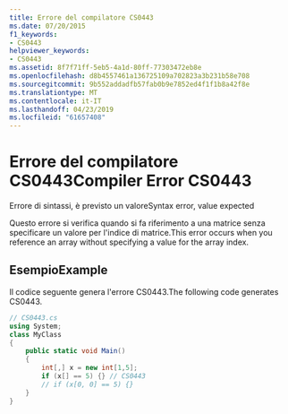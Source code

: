 ```yaml
---
title: Errore del compilatore CS0443
ms.date: 07/20/2015
f1_keywords:
- CS0443
helpviewer_keywords:
- CS0443
ms.assetid: 8f7f71ff-5eb5-4a1d-80ff-77303472eb8e
ms.openlocfilehash: d8b4557461a136725109a702823a3b231b58e708
ms.sourcegitcommit: 9b552addadfb57fab0b9e7852ed4f1f1b8a42f8e
ms.translationtype: MT
ms.contentlocale: it-IT
ms.lasthandoff: 04/23/2019
ms.locfileid: "61657408"
---
```

# <a name="compiler-error-cs0443"></a><span data-ttu-id="6249b-102">Errore del compilatore CS0443</span><span class="sxs-lookup"><span data-stu-id="6249b-102">Compiler Error CS0443</span></span>
<span data-ttu-id="6249b-103">Errore di sintassi, è previsto un valore</span><span class="sxs-lookup"><span data-stu-id="6249b-103">Syntax error, value expected</span></span>  
  
 <span data-ttu-id="6249b-104">Questo errore si verifica quando si fa riferimento a una matrice senza specificare un valore per l'indice di matrice.</span><span class="sxs-lookup"><span data-stu-id="6249b-104">This error occurs when you reference an array without specifying a value for the array index.</span></span>  
  
## <a name="example"></a><span data-ttu-id="6249b-105">Esempio</span><span class="sxs-lookup"><span data-stu-id="6249b-105">Example</span></span>  
 <span data-ttu-id="6249b-106">Il codice seguente genera l'errore CS0443.</span><span class="sxs-lookup"><span data-stu-id="6249b-106">The following code generates CS0443.</span></span>  
  
```csharp  
// CS0443.cs   
using System;   
class MyClass   
{  
    public static void Main()      
    {  
        int[,] x = new int[1,5];  
        if (x[] == 5) {} // CS0443  
        // if (x[0, 0] == 5) {}   
    }  
}  
```
